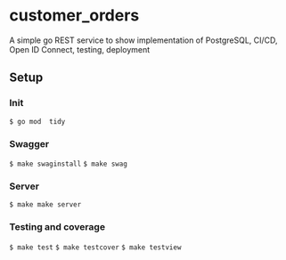 # customer_orders

A simple go REST service to show implementation of PostgreSQL, CI/CD, Open ID Connect, testing, deployment

## Setup

### Init

`$ go mod  tidy`

### Swagger

`$ make swaginstall`
`$ make swag`

### Server

`$ make make server`

### Testing and coverage

`$ make test`
`$ make testcover`
`$ make testview`
